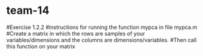 # team-14


#Exercise 1.2.2
#instructions for running the function mypca in file mypca.m
#Create a matrix in which the rows are samples of your variables/dimensions and the columns are dimensions/variables.
#Then call this function on your matrix
